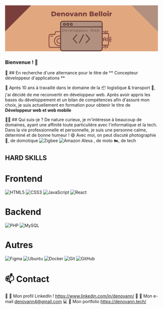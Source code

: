 ![Cover](https://github.com/Deunoh/Deunoh/blob/main/banner1.png)
### Bienvenue ! 👋

🚨 ## En recherche d'une alternance pour le titre de ** Concepteur développeur d'applications **

📌 Après 10 ans à travaillé dans le domaine de la 📦 logistique & transport 🚛, j'ai décidé de me reconvertir en développeur web. 
Après avoir appris les bases du développement et un bilan de compétences afin d'assuré mon choix, je suis actuellement en formation pour obtenir le titre de
**Développeur web et web mobile**

👨‍💻 ## Qui suis-je ?
De nature curieux, je m'intéresse à beaucoup de domaines, ayant une affinité toute particulière avec l'informatique et la tech. 
Dans la vie professionnelle et personnelle, je suis une personne calme, déterminé et de bonne humeur ! 😄 
Avec moi, on peut discuté photographie 📸, de domotique ![Zigbee](https://img.shields.io/badge/zigbee-%23EB0443.svg?style=for-the-badge&logo=zigbee&logoColor=white) ![Amazon Alexa](https://img.shields.io/badge/amazon%20alexa-52b5f7?style=for-the-badge&logo=amazon%20alexa&logoColor=white) , de moto 🏍️, de tech 


## HARD SKILLS
# Frontend
![HTML5](https://img.shields.io/badge/html5-%23E34F26.svg?style=for-the-badge&logo=html5&logoColor=white) ![CSS3](https://img.shields.io/badge/css3-%231572B6.svg?style=for-the-badge&logo=css3&logoColor=white) ![JavaScript](https://img.shields.io/badge/javascript-%23323330.svg?style=for-the-badge&logo=javascript&logoColor=%23F7DF1E) ![React](https://img.shields.io/badge/react-%2320232a.svg?style=for-the-badge&logo=react&logoColor=%2361DAFB) 

# Backend
![PHP](https://img.shields.io/badge/php-%23777BB4.svg?style=for-the-badge&logo=php&logoColor=white) ![MySQL](https://img.shields.io/badge/mysql-4479A1.svg?style=for-the-badge&logo=mysql&logoColor=white) 

# Autres
![Figma](https://img.shields.io/badge/figma-%23F24E1E.svg?style=for-the-badge&logo=figma&logoColor=white) ![Ubuntu](https://img.shields.io/badge/Ubuntu-E95420?style=for-the-badge&logo=ubuntu&logoColor=white) ![Docker](https://img.shields.io/badge/docker-%230db7ed.svg?style=for-the-badge&logo=docker&logoColor=white) ![Git](https://img.shields.io/badge/git-%23F05033.svg?style=for-the-badge&logo=git&logoColor=white) ![GitHub](https://img.shields.io/badge/github-%23121011.svg?style=for-the-badge&logo=github&logoColor=white)

# 📫 Contact 
💬 🔗 Mon profil LinkedIn ! https://www.linkedin.com/in/denovann/ 
📧 🔗 Mon e-mail denovann4@gmail.com
💻 🔗 Mon portfolio https://denovann.tech/



